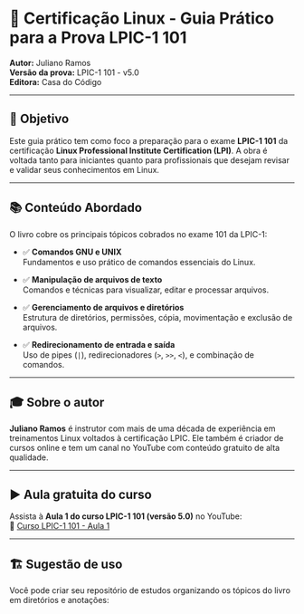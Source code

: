 # 📘 Certificação Linux - Guia Prático para a Prova LPIC-1 101  
**Autor:** Juliano Ramos  
**Versão da prova:** LPIC-1 101 - v5.0  
**Editora:** Casa do Código  

---

## 🎯 Objetivo

Este guia prático tem como foco a preparação para o exame **LPIC-1 101** da certificação **Linux Professional Institute Certification (LPI)**. A obra é voltada tanto para iniciantes quanto para profissionais que desejam revisar e validar seus conhecimentos em Linux.

---

## 📚 Conteúdo Abordado

O livro cobre os principais tópicos cobrados no exame 101 da LPIC-1:

- ✅ **Comandos GNU e UNIX**  
  Fundamentos e uso prático de comandos essenciais do Linux.

- ✅ **Manipulação de arquivos de texto**  
  Comandos e técnicas para visualizar, editar e processar arquivos.

- ✅ **Gerenciamento de arquivos e diretórios**  
  Estrutura de diretórios, permissões, cópia, movimentação e exclusão de arquivos.

- ✅ **Redirecionamento de entrada e saída**  
  Uso de pipes (`|`), redirecionadores (`>`, `>>`, `<`), e combinação de comandos.

---

## 🎓 Sobre o autor

**Juliano Ramos** é instrutor com mais de uma década de experiência em treinamentos Linux voltados à certificação LPIC. Ele também é criador de cursos online e tem um canal no YouTube com conteúdo gratuito de alta qualidade.

---

## ▶️ Aula gratuita do curso

Assista à **Aula 1 do curso LPIC-1 101 (versão 5.0)** no YouTube:  
🔗 [Curso LPIC-1 101 - Aula 1](https://www.youtube.com/watch?v=LO-jQMcGsLU)

---

## 🏗️ Sugestão de uso

Você pode criar seu repositório de estudos organizando os tópicos do livro em diretórios e anotações:
